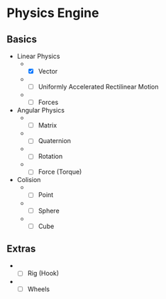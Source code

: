 # Physics Engine

## Basics
- Linear Physics
   - - [x] Vector
   - - [ ] Uniformly Accelerated Rectilinear Motion
   - - [ ] Forces

- Angular Physics
   - - [ ] Matrix
   - - [ ] Quaternion
   - - [ ] Rotation
   - - [ ] Force (Torque)

- Colision
   - - [ ] Point
   - - [ ] Sphere
   - - [ ] Cube

## Extras
   - - [ ] Rig (Hook)
   - - [ ] Wheels
